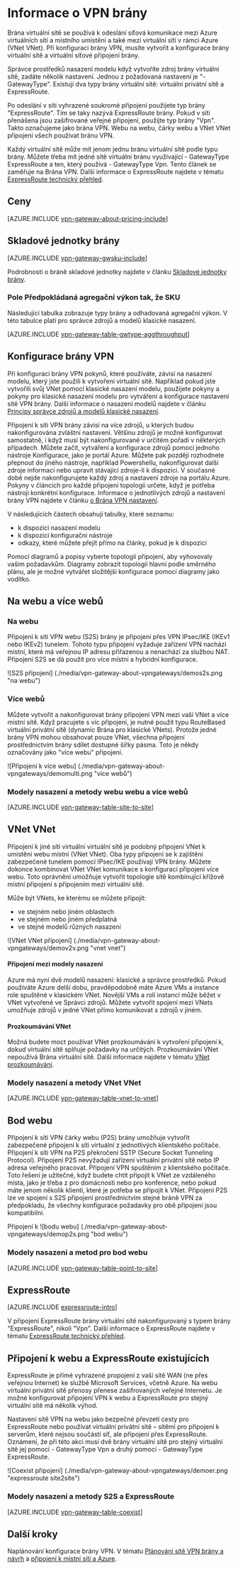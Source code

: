 <properties 
   pageTitle="Informace o Brána VPN | Microsoft Azure"
   description="Informace o připojení VPN brány Azure virtuálních sítí."
   services="vpn-gateway"
   documentationCenter="na"
   authors="cherylmc"
   manager="carmonm"
   editor=""
   tags="azure-resource-manager,azure-service-management"/>
<tags 
   ms.service="vpn-gateway"
   ms.devlang="na"
   ms.topic="get-started-article"
   ms.tgt_pltfrm="na"
   ms.workload="infrastructure-services"
   ms.date="10/18/2016"
   ms.author="cherylmc" />

# <a name="about-vpn-gateway"></a>Informace o VPN brány


Brána virtuální sítě se používá k odeslání síťová komunikace mezi Azure virtuálních sítí a místního umístění a také mezi virtuální sítí v rámci Azure (VNet VNet). Při konfiguraci brány VPN, musíte vytvořit a konfigurace brány virtuální sítě a virtuální síťové připojení brány.

Správce prostředků nasazení modelu když vytvoříte zdroj brány virtuální sítě, zadáte několik nastavení. Jednou z požadovaná nastavení je "-GatewayType". Existují dva typy brány virtuální sítě: virtuální privátní sítě a ExpressRoute. 

Po odeslání v síti vyhrazené soukromé připojení použijete typ brány "ExpressRoute". Tím se taky nazývá ExpressRoute brány. Pokud v síti přenášena jsou zašifrované veřejné připojení, použijte typ brány "Vpn". Takto označujeme jako brána VPN. Webu na webu, čárky webu a VNet VNet připojení všech používat bránu VPN.

Každý virtuální sítě může mít jenom jednu bránu virtuální sítě podle typu brány. Můžete třeba mít jedné sítě virtuální bránu využívající - GatewayType ExpressRoute a ten, který používá - GatewayType Vpn. Tento článek se zaměřuje na Brána VPN. Další informace o ExpressRoute najdete v tématu [ExpressRoute technický přehled](../expressroute/expressroute-introduction.md).

## <a name="pricing"></a>Ceny

[AZURE.INCLUDE [vpn-gateway-about-pricing-include](../../includes/vpn-gateway-about-pricing-include.md)] 


## <a name="gateway-skus"></a>Skladové jednotky brány

[AZURE.INCLUDE [vpn-gateway-gwsku-include](../../includes/vpn-gateway-gwsku-include.md)]

Podrobnosti o bráně skladové jednotky najdete v článku [Skladové jednotky brány](vpn-gateway-about-vpn-gateway-settings.md#gwsku).

### <a name="estimated-aggregate-throughput-by-sku"></a>Pole Předpokládaná agregační výkon tak, že SKU

Následující tabulka zobrazuje typy brány a odhadovaná agregační výkon. V této tabulce platí pro správce zdrojů a modelů klasické nasazení.

[AZURE.INCLUDE [vpn-gateway-table-gwtype-aggthroughput](../../includes/vpn-gateway-table-gwtype-aggtput-include.md)] 

## <a name="configuring-a-vpn-gateway"></a>Konfigurace brány VPN

Při konfiguraci brány VPN pokynů, které používáte, závisí na nasazení modelu, který jste použili k vytvoření virtuální sítě. Například pokud jste vytvořili svůj VNet pomocí klasické nasazení modelu, použijete pokyny a pokyny pro klasické nasazení modelu pro vytváření a konfigurace nastavení sítě VPN brány. Další informace o nasazení modelů najdete v článku [Principy správce zdrojů a modelů klasické nasazení](../resource-manager-deployment-model.md).

Připojení k síti VPN brány závisí na více zdrojů, u kterých budou nakonfigurována zvláštní nastavení. Většinu zdrojů je možné konfigurovat samostatně, i když musí být nakonfigurované v určitém pořadí v některých případech. Můžete začít, vytváření a konfigurace zdrojů pomocí jednoho nástroje Konfigurace, jako je portál Azure. Můžete pak později rozhodnete přepnout do jiného nástroje, například Powershellu, nakonfigurovat další zdroje informací nebo upravit stávající zdroje-li k dispozici. V současné době nejde nakonfigurujete každý zdroj a nastavení zdroje na portálu Azure. Pokyny v článcích pro každé připojení topologii určete, když je potřeba nástroji konkrétní konfigurace. Informace o jednotlivých zdrojů a nastavení brány VPN najdete v článku [o Brána VPN nastavení](vpn-gateway-about-vpn-gateway-settings.md).

V následujících částech obsahují tabulky, které seznamu:

- k dispozici nasazení modelu
- k dispozici konfigurační nástroje
- odkazy, které můžete přejít přímo na články, pokud je k dispozici

Pomocí diagramů a popisy vyberte topologii připojení, aby vyhovovaly vašim požadavkům. Diagramy zobrazit topologií hlavní podle směrného plánu, ale je možné vytvářet složitější konfigurace pomocí diagramy jako vodítko.

## <a name="site-to-site-and-multi-site"></a>Na webu a více webů

### <a name="site-to-site"></a>Na webu

Připojení k síti VPN webu (S2S) brány je připojení přes VPN IPsec/IKE (IKEv1 nebo IKEv2) tunelem. Tohoto typu připojení vyžaduje zařízení VPN nachází místní, které má veřejnou IP adresu přiřazenou a nenachází za službou NAT. Připojení S2S se dá použít pro více místní a hybridní konfigurace.   

![S2S připojení] (./media/vpn-gateway-about-vpngateways/demos2s.png "na webu")


### <a name="multi-site"></a>Více webů

Můžete vytvořit a nakonfigurovat brány připojení VPN mezi vaší VNet a více místní sítě. Když pracujete s víc připojení, je nutné použít typu RouteBased virtuální privátní sítě (dynamic Brána pro klasické VNets). Protože jedné brány VPN mohou obsahovat pouze VNet, všechna připojení prostřednictvím brány sdílet dostupné šířky pásma. Toto je někdy označovány jako "více webu" připojení.
 

![Připojení k více webu] (./media/vpn-gateway-about-vpngateways/demomulti.png "více webů")

### <a name="deployment-models-and-methods-for-site-to-site-and-multi-site"></a>Modely nasazení a metody webu webu a více webů

[AZURE.INCLUDE [vpn-gateway-table-site-to-site](../../includes/vpn-gateway-table-site-to-site-include.md)] 

## <a name="vnet-to-vnet"></a>VNet VNet

Připojení k jiné síti virtuální virtuální sítě je podobný připojení VNet k umístění webu místní (VNet VNet). Oba typy připojení se k zajištění zabezpečené tunelem pomocí IPsec/IKE používají VPN brány. Můžete dokonce kombinovat VNet VNet komunikace s konfigurací připojení více webu. Toto oprávnění umožňuje vytvořit topologie sítě kombinující křížově místní připojení s připojením mezi virtuální sítě.

Může být VNets, ke kterému se můžete připojit:

- ve stejném nebo jiném oblastech
- ve stejném nebo jiném předplatná 
- ve stejné modelů různých nasazení


![VNet VNet připojení] (./media/vpn-gateway-about-vpngateways/demov2v.png "vnet vnet")

#### <a name="connections-between-deployment-models"></a>Připojení mezi modely nasazení

Azure má nyní dvě modelů nasazení: klasické a správce prostředků. Pokud používáte Azure delší dobu, pravděpodobně máte Azure VMs a instance role spuštěné v klasickém VNet. Novější VMs a rolí instancí může běžet v VNet vytvořené ve Správci zdrojů. Můžete vytvořit spojení mezi VNets umožňuje zdrojů v jedné VNet přímo komunikovat s zdrojů v jiném.

#### <a name="vnet-peering"></a>Prozkoumávání VNet

Možná budete moct používat VNet prozkoumávání k vytvoření připojení k, dokud virtuální sítě splňuje požadavky na určitých. Prozkoumávání VNet nepoužívá Brána virtuální sítě. Další informace najdete v tématu [VNet prozkoumávání](../virtual-network/virtual-network-peering-overview.md).


### <a name="deployment-models-and-methods-for-vnet-to-vnet"></a>Modely nasazení a metody VNet VNet

[AZURE.INCLUDE [vpn-gateway-table-vnet-to-vnet](../../includes/vpn-gateway-table-vnet-to-vnet-include.md)] 


## <a name="point-to-site"></a>Bod webu

Připojení k síti VPN čárky webu (P2S) brány umožňuje vytvořit zabezpečené připojení k síti virtuální z jednotlivých klientského počítače. Připojení k síti VPN na P2S překročení SSTP (Secure Socket Tunneling Protocol). Připojení P2S nevyžadují zařízení virtuální privátní sítě nebo IP adresa veřejného pracovat. Připojení VPN spuštěním z klientského počítače. Toto řešení je užitečné, když budete chtít připojit k VNet ze vzdáleného místa, jako je třeba z pro domácnosti nebo pro konference, nebo pokud máte jenom několik klienti, které je potřeba se připojit k VNet. Připojení P2S lze ve spojení s S2S připojení prostřednictvím stejné bráně VPN za předpokladu, že všechny konfigurace požadavky pro obě připojení jsou kompatibilní.


Připojení k ![bodu webu] (./media/vpn-gateway-about-vpngateways/demop2s.png "bod webu")

### <a name="deployment-models-and-methods-for-point-to-site"></a>Modely nasazení a metod pro bod webu

[AZURE.INCLUDE [vpn-gateway-table-point-to-site](../../includes/vpn-gateway-table-point-to-site-include.md)] 


## <a name="expressroute"></a>ExpressRoute

[AZURE.INCLUDE [expressroute-intro](../../includes/expressroute-intro-include.md)]

V připojení ExpressRoute brány virtuální sítě nakonfigurovaný s typem brány "ExpressRoute", nikoli "Vpn". Další informace o ExpressRoute najdete v tématu [ExpressRoute technický přehled](../expressroute/expressroute-introduction.md).


## <a name="site-to-site-and-expressroute-coexisting-connections"></a>Připojení k webu a ExpressRoute existujících

ExpressRoute je přímé vyhrazené propojení z vaší sítě WAN (ne přes veřejnou Internet) ke službě Microsoft Services, včetně Azure. Na webu virtuální privátní sítě přenosy přenese zašifrovaných veřejné Internetu. Je možné konfigurovat připojení VPN k webu a ExpressRoute pro stejný virtuální sítě má několik výhod.

Nastavení sítě VPN na webu jako bezpečné převzetí cesty pro ExpressRoute nebo používat virtuální privátní sítě – sítěmi pro připojení k serverům, které nejsou součástí síť, ale připojení přes ExpressRoute. Oznámení, že při této akci musí dvě brány virtuální sítě pro stejný virtuální sítě jej pomocí - GatewayType Vpn a druhý pomocí - GatewayType ExpressRoute.


![Coexist připojení] (./media/vpn-gateway-about-vpngateways/demoer.png "expressroute site2site")


### <a name="deployment-models-and-methods-for-s2s-and-expressroute"></a>Modely nasazení a metody S2S a ExpressRoute

[AZURE.INCLUDE [vpn-gateway-table-coexist](../../includes/vpn-gateway-table-coexist-include.md)] 


## <a name="next-steps"></a>Další kroky

Naplánování konfigurace brány VPN. V tématu [Plánování sítě VPN brány a návrh](vpn-gateway-plan-design.md) a [připojení k místní síti a Azure](../guidance/guidance-connecting-your-on-premises-network-to-azure.md).








 
